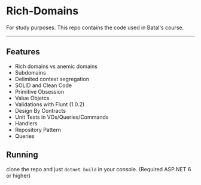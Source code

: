 # Rich-Domains

For study purposes. This repo contains the code used in Batal's course.

<hr>

## Features

- Rich domains vs anemic domains
- Subdomains
- Delimited context segregation
- SOLID and Clean Code
- Primitive Obsession
- Value Objetcs
- Validations with Flunt (1.0.2)
- Design By Contracts
- Unit Tests in VOs/Queries/Commands
- Handlers
- Repository Pattern
- Queries


## Running

clone the repo and just ``` dotnet build ``` in your console. (Required ASP.NET 6 or higher)
